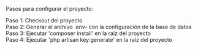 
Pasos para configurar el proyecto:

Paso 1: Checkout del proyecto </br>
Paso 2: Generar el archivo .env- con la configuración de la base de datos</br>
Paso 3: Ejecutar 'composer install' en la raíz del proyecto</br>
Paso 4: Ejecutar 'php artisan key:generate' en la raíz del proyecto</br>
